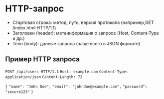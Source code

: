 # HTTP-запрос
- Стартовая строка: метод, путь, версия протокола (например,GET /index.html HTTP/1.1)
- Заголовки (header): метаинформация о запросе (Host, Content-Type и др.)
- Тело (body): данные запроса (чаще всего в JSON формате)
## Пример HTTP запроса
`POST /api/users HTTP/1.1`
`Host: example.com`
`Content-Type: application/json`
`Content-Length: 72`

`{`
    `"name": "John Doe",`
    `"email": "johndoe@example.com",`
    `"password": "secure123"`
`}`
